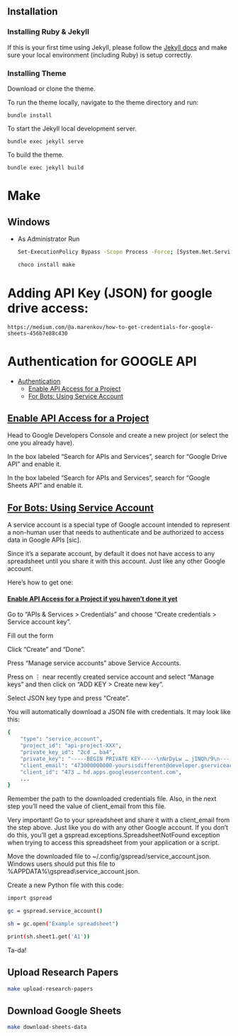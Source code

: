 ## Installation

### Installing Ruby & Jekyll

If this is your first time using Jekyll, please follow the [Jekyll docs](https://jekyllrb.com/docs/installation/) and make sure your local environment (including Ruby) is setup correctly.

### Installing Theme

Download or clone the theme.

To run the theme locally, navigate to the theme directory and run:

```
bundle install
```

To start the Jekyll local development server.

```
bundle exec jekyll serve
```

To build the theme.

```
bundle exec jekyll build
```

# Make

## Windows
- As Administrator Run
    ```bash
    Set-ExecutionPolicy Bypass -Scope Process -Force; [System.Net.ServicePointManager]::SecurityProtocol = [System.Net.ServicePointManager]::SecurityProtocol -bor 3072; iex ((New-Object System.Net.WebClient).DownloadString('https://community.chocolatey.org/install.ps1'))
    ```

    ```bash
    choco install make
    ```
 
# Adding API Key (JSON) for google drive access:
    https://medium.com/@a.marenkov/how-to-get-credentials-for-google-sheets-456b7e88c430


# Authentication for GOOGLE API
  <ul class="current">
<li class="toctree-l1 current"><a class="current reference internal" href="https://docs.gspread.org/en/latest/oauth2.html#authentication">Authentication</a><ul>
<li class="toctree-l2"><a class="reference internal" href="https://docs.gspread.org/en/latest/oauth2.html#enable-api-access-for-a-project">Enable API Access for a Project</a></li>
<li class="toctree-l2"><a class="reference internal" href="https://docs.gspread.org/en/latest/oauth2.html#for-bots-using-service-account">For Bots: Using Service Account</a></li>
</ul>
</li>
</ul>
<ul>
</ul>

            


<u>
<h2><strong> Enable API Access for a Project</strong></h2>
</u>
Head to Google Developers Console and create a new project (or select the one you already have).

In the box labeled “Search for APIs and Services”, search for “Google Drive API” and enable it.

In the box labeled “Search for APIs and Services”, search for “Google Sheets API” and enable it.


<u>
<h2><strong> For Bots: Using Service Account</strong></h2>
</u>

A service account is a special type of Google account intended to represent a non-human user that needs to authenticate and be authorized to access data in Google APIs [sic].

Since it’s a separate account, by default it does not have access to any spreadsheet until you share it with this account. Just like any other Google account.

Here’s how to get one:


<u>
<h4><strong>Enable API Access for a Project if you haven’t done it yet</strong></h4>
</u>



Go to “APIs & Services > Credentials” and choose “Create credentials > Service account key”.

Fill out the form

Click “Create” and “Done”.

Press “Manage service accounts” above Service Accounts.

Press on ⋮ near recently created service account and select “Manage keys” and then click on “ADD KEY > Create new key”.

Select JSON key type and press “Create”.

You will automatically download a JSON file with credentials. It may look like this:

```bash
{
    "type": "service_account",
    "project_id": "api-project-XXX",
    "private_key_id": "2cd … ba4",
    "private_key": "-----BEGIN PRIVATE KEY-----\nNrDyLw … jINQh/9\n-----END PRIVATE KEY-----\n",
    "client_email": "473000000000-yoursisdifferent@developer.gserviceaccount.com",
    "client_id": "473 … hd.apps.googleusercontent.com",
    ...
}
```

Remember the path to the downloaded credentials file. Also, in the next step you’ll need the value of client_email from this file.

Very important! Go to your spreadsheet and share it with a client_email from the step above. Just like you do with any other Google account. If you don’t do this, you’ll get a gspread.exceptions.SpreadsheetNotFound exception when trying to access this spreadsheet from your application or a script.

Move the downloaded file to ~/.config/gspread/service_account.json. Windows users should put this file to %APPDATA%\gspread\service_account.json.

Create a new Python file with this code:

```bash
import gspread

gc = gspread.service_account()

sh = gc.open("Example spreadsheet")

print(sh.sheet1.get('A1'))
```

Ta-da!


## Upload Research Papers

```bash
make upload-research-papers
```

## Download Google Sheets

```bash
make download-sheets-data
```
